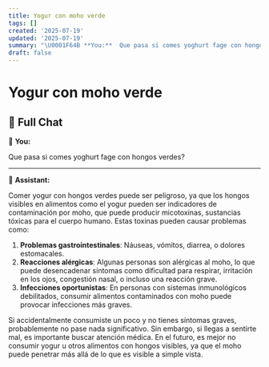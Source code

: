 ```yaml
---
title: Yogur con moho verde
tags: []
created: '2025-07-19'
updated: '2025-07-19'
summary: "\U0001F64B **You:**  Que pasa si comes yoghurt fage con hongos verdes?"
draft: false
---
```


# Yogur con moho verde

## 🧠 Full Chat

🙋 **You:**

Que pasa si comes yoghurt fage con hongos verdes?

---

🤖 **Assistant:**

Comer yogur con hongos verdes puede ser peligroso, ya que los hongos visibles en alimentos como el yogur pueden ser indicadores de contaminación por moho, que puede producir micotoxinas, sustancias tóxicas para el cuerpo humano. Estas toxinas pueden causar problemas como:

1. **Problemas gastrointestinales**: Náuseas, vómitos, diarrea, o dolores estomacales.
2. **Reacciones alérgicas**: Algunas personas son alérgicas al moho, lo que puede desencadenar síntomas como dificultad para respirar, irritación en los ojos, congestión nasal, o incluso una reacción grave.
3. **Infecciones oportunistas**: En personas con sistemas inmunológicos debilitados, consumir alimentos contaminados con moho puede provocar infecciones más graves.

Si accidentalmente consumiste un poco y no tienes síntomas graves, probablemente no pase nada significativo. Sin embargo, si llegas a sentirte mal, es importante buscar atención médica. En el futuro, es mejor no consumir yogur u otros alimentos con hongos visibles, ya que el moho puede penetrar más allá de lo que es visible a simple vista.